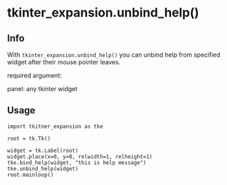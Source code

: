 # tkinter_expansion.unbind_help()

## Info

With `tkinter_expansion.unbind_help()` you can unbind help from specified widget after their mouse pointer leaves.

required argument:

panel: any tkinter widget

## Usage

```
import tkitner_expansion as tke

root = tk.Tk()

widget = tk.Label(root)
widget.place(x=0, y=0, relwidth=1, relheight=1)
tke.bind_help(widget, "this is help message")
tke.unbind_help(widget)
root.mainloop()
```